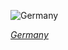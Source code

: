 
![Germany](https://www.gstatic.com/prettyearth/assets/full/1121.jpg)

*[Germany](https://www.google.com/maps/@50.873097,6.318117,16z/data=!3m1!1e3)*
